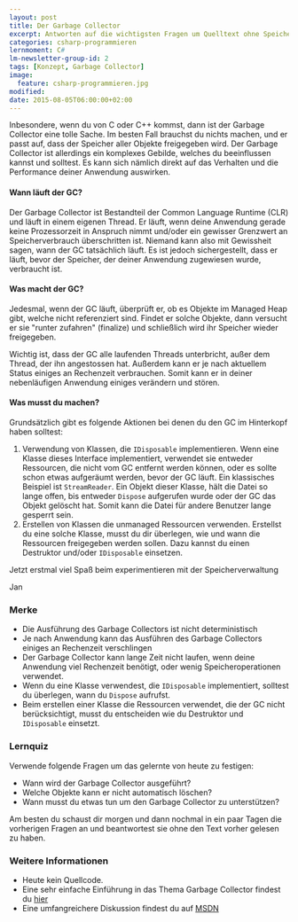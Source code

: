 ```yaml
---
layout: post
title: Der Garbage Collector
excerpt: Antworten auf die wichtigsten Fragen um Quelltext ohne Speicherlöcher zuerstellen.
categories: csharp-programmieren
lernmoment: C#
lm-newsletter-group-id: 2
tags: [Konzept, Garbage Collector]
image:
  feature: csharp-programmieren.jpg
modified:
date: 2015-08-05T06:00:00+02:00
---
```


Inbesondere, wenn du von C oder C++ kommst, dann ist der Garbage Collector eine tolle Sache. Im besten Fall brauchst du nichts machen, und er passt auf, dass der Speicher aller Objekte freigegeben wird. Der Garbage Collector ist allerdings ein komplexes Gebilde, welches du beeinflussen kannst und solltest. Es kann sich nämlich direkt auf das Verhalten und die Performance deiner Anwendung auswirken.

#### Wann läuft der GC?

Der Garbage Collector ist Bestandteil der Common Language Runtime (CLR) und läuft in einem eigenen Thread. Er läuft, wenn deine Anwendung gerade keine Prozessorzeit in Anspruch nimmt und/oder ein gewisser Grenzwert an Speicherverbrauch überschritten ist. Niemand kann also mit Gewissheit sagen, wann der GC tatsächlich läuft. Es ist jedoch sichergestellt, dass er läuft, bevor der Speicher, der deiner Anwendung zugewiesen wurde, verbraucht ist.

#### Was macht der GC?

Jedesmal, wenn der GC läuft, überprüft er, ob es Objekte im Managed Heap gibt, welche nicht referenziert sind. Findet er solche Objekte, dann versucht er sie "runter zufahren" (finalize) und schließlich wird ihr Speicher wieder freigegeben. 

Wichtig ist, dass der GC alle laufenden Threads unterbricht, außer dem Thread, der ihn angestossen hat. Außerdem kann er je nach aktuellem Status einiges an Rechenzeit verbrauchen. Somit kann er in deiner nebenläufigen Anwendung einiges verändern und stören. 

#### Was musst du machen?

Grundsätzlich gibt es folgende Aktionen bei denen du den GC im Hinterkopf haben solltest:

1.	Verwendung von Klassen, die `IDisposable` implementieren. Wenn eine Klasse dieses Interface implementiert, verwendet sie entweder Ressourcen, die nicht vom GC entfernt werden können, oder es sollte schon etwas aufgeräumt werden, bevor der GC läuft. Ein klassisches Beispiel ist `StreamReader`. Ein Objekt dieser Klasse, hält die Datei so lange offen, bis entweder `Dispose` aufgerufen wurde oder der GC das Objekt gelöscht hat. Somit kann die Datei für andere Benutzer lange gesperrt sein.
2.	Erstellen von Klassen die unmanaged Ressourcen verwenden. Erstellst du eine solche Klasse, musst du dir überlegen, wie und wann die Ressourcen freigegeben werden sollen. Dazu kannst du einen Destruktor und/oder `IDisposable` einsetzen.

Jetzt erstmal viel Spaß beim experimentieren mit der Speicherverwaltung

Jan


### Merke

-	Die Ausführung des Garbage Collectors ist nicht deterministisch
-	Je nach Anwendung kann das Ausführen des Garbage Collectors einiges an Rechenzeit verschlingen
-	Der Garbage Collector kann lange Zeit nicht laufen, wenn deine Anwendung viel Rechenzeit benötigt, oder wenig Speicheroperationen verwendet.
-	Wenn du eine Klasse verwendest, die `IDisposable` implementiert, solltest du überlegen, wann du `Dispose` aufrufst.
-	Beim erstellen einer Klasse die Ressourcen verwendet, die der GC nicht berücksichtigt, musst du entscheiden wie du Destruktor und `IDisposable` einsetzt.

### Lernquiz 

Verwende folgende Fragen um das gelernte von heute zu festigen:

-	Wann wird der Garbage Collector ausgeführt?
-	Welche Objekte kann er nicht automatisch löschen?
-	Wann musst du etwas tun um den Garbage Collector zu unterstützen?

Am besten du schaust dir morgen und dann nochmal in ein paar Tagen die vorherigen Fragen an und beantwortest sie ohne den Text vorher gelesen zu haben.

### Weitere Informationen

-	Heute kein Quellcode.
-	Eine sehr einfache Einführung in das Thema Garbage Collector findest du [hier](http://openbook.rheinwerk-verlag.de/visual_csharp_2010/visual_csharp_2010_04_008.htm)
-	Eine umfangreichere Diskussion findest du auf [MSDN](https://msdn.microsoft.com/de-de/library/vstudio/ee787088(v=vs.110).aspx)
